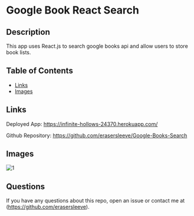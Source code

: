 # Google Book React Search
  ## Description
  This app uses React.js to search google books api and allow users to store book lists.
  ## Table of Contents
  *  [Links](#Links)
  *  [Images](#Images)

  ## Links
  Deployed App: https://infinite-hollows-24370.herokuapp.com/

  Github Repository: https://github.com/erasersleeve/Google-Books-Search
  
  ## Images 
![1]()


  ## Questions
  If you have any questions about this repo, open an issue or contact me at (https://github.com/erasersleeve).
  